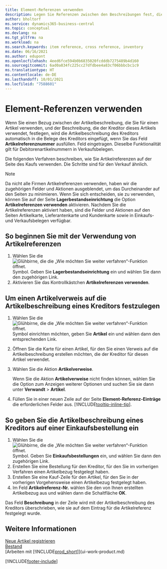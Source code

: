 ```yaml
---
title: Element-Referenzen verwenden
description: Legen Sie Referenzen zwischen den Beschreibungen fest, die Sie und Ihr Kreditor für einen Artikel verwenden, um die Artikelbeschreibung des Lieferanten in Kaufbelege einzufügen.
author: bholtorf
ms.service: dynamics365-business-central
ms.topic: conceptual
ms.devlang: na
ms.tgt_pltfrm: na
ms.workload: na
ms.search.keywords: item reference, cross reference, inventory
ms.date: 06/16/2021
ms.author: edupont
ms.openlocfilehash: 4eed6fce594b0b6835020fcdddb7275489b4d160
ms.sourcegitcommit: 6ad0a834fc225cc27dfdbee4a83cf06bbbcbc1c9
ms.translationtype: HT
ms.contentlocale: de-DE
ms.lasthandoff: 10/01/2021
ms.locfileid: "7588601"
---
```

# <a name="use-item-references"></a>Element-Referenzen verwenden
Wenn Sie einen Bezug zwischen der Artikelbeschreibung, die Sie für einen Artikel verwenden, und der Beschreibung, die der Kreditor dieses Artikels verwendet, festlegen, wird die Artikelbeschreibung des Kreditors automatisch in die Belege des Kreditors eingefügt, wenn Sie das Feld **Artikelreferenznummer** ausfüllen. Feld eingetragen. Dieselbe Funktionalität gilt für Debitorenartikelnummern in Verkaufsbelegen.

Die folgenden Verfahren beschreiben, wie Sie Artikelreferenzen auf der Seite des Kaufs verwenden. Die Schritte sind für den Verkauf ähnlich.

> [!NOTE]
> Da nicht alle Firmen Artikelreferenzen verwenden, haben wir die zugehörigen Felder und Aktionen ausgeblendet, um das Durcheinander auf den Seiten zu minimieren. Wenn Sie sich entscheiden, sie zu verwenden, können Sie auf der Seite **Lagerbestandseinrichtung** die Option **Artikelreferenzen verwenden** aktivieren. Nachdem Sie die Artikelreferenzen aktiviert haben, sind die Felder und Aktionen auf den Seiten Artikelkarte, Lieferantenkarte und Kundenkarte sowie in Einkaufs- und Verkaufsbelegen verfügbar.

## <a name="to-start-using-item-references"></a>So beginnen Sie mit der Verwendung von Artikelreferenzen
1. Wählen Sie die ![Glühbirne, die die „Wie möchten Sie weiter verfahren“-Funktion öffnet.](media/ui-search/search_small.png "Sagen Sie mir, was Sie tun möchten") Symbol. Geben Sie **Lagerbestandseinrichtung** ein und wählen Sie dann den zugehörigen Link.
2. Aktivieren Sie das Kontrollkästchen **Artikelreferenzen verwenden**.

## <a name="to-set-up-an-item-reference-to-a-vendors-item-description"></a>Um einen Artikelverweis auf die Artikelbeschreibung eines Kreditors festzulegen

1. Wählen Sie die ![Glühbirne, die die „Wie möchten Sie weiter verfahren“-Funktion öffnet.](media/ui-search/search_small.png "Sagen Sie mir, was Sie tun möchten") Symbol einrichten möchten, geben Sie **Artikel** ein und wählen dann den entsprechenden Link.
2. Öffnen Sie die Karte für einen Artikel, für den Sie einen Verweis auf die Artikelbeschreibung erstellen möchten, die der Kreditor für diesen Artikel verwendet.
3. Wählen Sie die Aktion **Artikelverweise**.

     Wenn Sie die Aktion **Artikelverweise** nicht finden können, wählen Sie die Option zum Anzeigen weiterer Optionen und suchen Sie sie dann unter **Verwandt** > **Artikel**.
  
4. Füllen Sie in einer neuen Zeile auf der Seite **Element-Referenz-Einträge** die erforderlichen Felder aus. [!INCLUDE[tooltip-inline-tip](includes/tooltip-inline-tip_md.md)].

## <a name="to-enter-a-vendors-item-description-on-a-purchase-order"></a>So geben Sie die Artikelbeschreibung eines Kreditors auf einer Einkaufsbestellung ein

1. Wählen Sie die ![Glühbirne, die die „Wie möchten Sie weiter verfahren“-Funktion öffnet.](media/ui-search/search_small.png "Was möchten Sie tun?") Symbol. Geben Sie **Einkaufsbestellungen** ein, und wählen Sie dann den zugehörigen Link.
2. Erstellen Sie eine Bestellung für den Kreditor, für den Sie im vorherigen Verfahren einen Artikelbezug festgelegt haben.
3. Erstellen Sie eine Kauf-Zeile für den Artikel, für den Sie in der vorherigen Vorgehensweise einen Artikelbezug festgelegt haben.
4. Im Feld **Artikelreferenz-Nr.** wählen Sie den von Ihnen erstellten Artikelbezug aus und wählen dann die Schaltfläche **OK**.

Das Feld **Beschreibung** in der Zeile wird mit der Artikelbeschreibung des Kreditors überschrieben, wie sie auf dem Eintrag für die Artikelreferenz festgelegt wurde.

## <a name="see-also"></a>Weitere Informationen
[Neue Artikel registrieren](inventory-how-register-new-items.md)  
[Bestand](inventory-manage-inventory.md)  
[Arbeiten mit [!INCLUDE[prod_short](includes/prod_short.md)]](ui-work-product.md)


[!INCLUDE[footer-include](includes/footer-banner.md)]